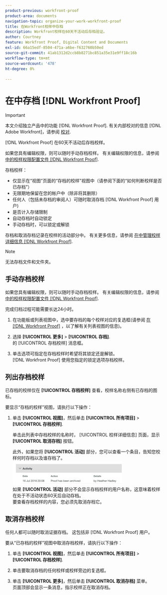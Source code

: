 ```yaml
---
product-previous: workfront-proof
product-area: documents
navigation-topic: organize-your-work-workfront-proof
title: 在Workfront校样中存档
description: Workfront校样在60天不活动后存档验证。
author: Courtney
feature: Workfront Proof, Digital Content and Documents
exl-id: 66a15edf-8504-471a-a6be-f632760b50ed
source-git-commit: 41ab1312d2ccb8b8271bc851a35e31e9ff18c16b
workflow-type: tm+mt
source-wordcount: '478'
ht-degree: 0%

---
```


# 在中存档 [!DNL Workfront Proof]

>[!IMPORTANT]
>
>本文介绍独立产品中的功能 [!DNL Workfront Proof]. 有关内部校对的信息 [!DNL Adobe Workfront]，请参阅 [校对](../../../review-and-approve-work/proofing/proofing.md).

[!DNL Workfront Proof] 在60天不活动后存档校样。

如果您具有编辑权限，则可以随时手动存档校样。 有关编辑权限的信息，请参阅 [中的校样权限配置文件 [!DNL Workfront Proof]](../../../workfront-proof/wp-acct-admin/account-settings/proof-perm-profiles-in-wp.md).

存档校样：

* 仅显示在“视图”页面的“存档的校样”视图中（请参阅下面的“如何判断校样是否已存档”）
* 无限期地保留在您的帐户中（除非将其删除）
* 任何人（包括未存档的审阅人）可随时取消存档 [!DNL Workfront Proof] 用户)
* 是否计入存储限制
* 自动存档时自动锁定
* 手动存档时，可以锁定或解锁

存档和取消存档记录在校样的活动部分中。 有关更多信息，请参阅 [在中管理校样详细信息 [!DNL Workfront Proof]](../../../workfront-proof/wp-work-proofsfiles/manage-your-work/manage-proof-details.md).

>[!NOTE]
>
>无法存档文件和文件夹。

## 手动存档校样

如果您具有编辑权限，则可以随时手动存档校样。 有关编辑权限的信息，请参阅 [中的校样权限配置文件 [!DNL Workfront Proof]](../../../workfront-proof/wp-acct-admin/account-settings/proof-perm-profiles-in-wp.md).

完成归档过程可能需要长达24小时。

1. 在功能板或列表视图中，选中要存档的每个校样对应的复选框(请参阅  [在 [!DNL Workfront Proof]](../../../workfront-proof/wp-work-proofsfiles/manage-your-work/manage-items-on-views-page.md) ，以了解有关列表视图的信息)。

1. 选择 **[!UICONTROL 更多]** > **[!UICONTROL 存档]**.\
   的 [!UICONTROL 存档校样] 消息框。

1. 单击选项可指定在存档校样时希望将其锁定还是解锁。\
   [!DNL Workfront Proof] 使用您指定的锁定选项存档校样。

## 列出存档校样

已存档的校样仅在 **[!UICONTROL 存档校样]** 查看，校样名称右侧有已存档的图标。

要显示“存档的校样”视图，请执行以下操作：

1. 单击 **[!UICONTROL 视图]**，然后单击 **[!UICONTROL 所有项目]** > **[!UICONTROL 存档校样]**.

   单击此列表中存档校样的名称时， [!UICONTROL 校样详细信息] 页面，显示 **[!UICONTROL 取消存档]** 按钮。

   此外，如果您将 **[!UICONTROL 活动]** 部分，您可以查看一个条目，告知您校样何时存档以及谁存档了。\
   ![Archived_proof_Activity_expanded.png](assets/archived-proof-activity-expanded-350x77.png)\
   如果 **[!UICONTROL 活动]** 部分不会显示存档校样的用户名称，这意味着校样在处于不活动状态60天后自动存档。\
   要查看存档校样的内容，您必须先取消存档它。

## 取消存档校样

任何人都可以随时取消证据存档。 这包括非 [!DNL Workfront Proof] 用户。

要从“已存档的校样”视图中取消存档校样，请执行以下操作：

1. 单击 **[!UICONTROL 视图]**，然后单击 **[!UICONTROL 所有项目]** > **[!UICONTROL 存档校样]**.

1. 单击要取消存档的任何校样或校样旁边的复选框。
1. 单击 **[!UICONTROL 更多]**，然后单击 **[!UICONTROL 取消存档]** 菜单。\
   页面顶部会显示一条消息，指示校样正在取消存档。
